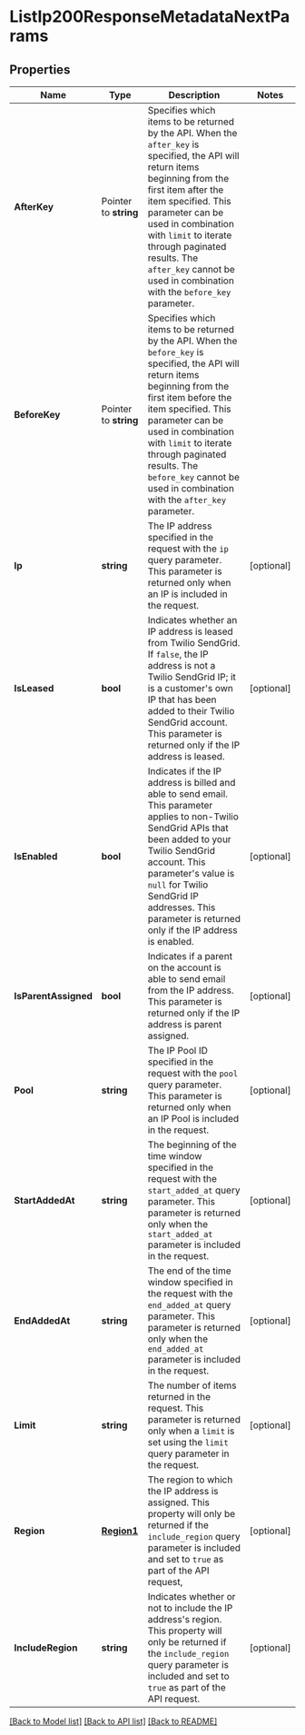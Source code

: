 # ListIp200ResponseMetadataNextParams

## Properties

Name | Type | Description | Notes
------------ | ------------- | ------------- | -------------
**AfterKey** | Pointer to **string** | Specifies which items to be returned by the API. When the `after_key` is specified, the API will return items beginning from the first item after the item specified. This parameter can be used in combination with `limit` to iterate through paginated results. The `after_key` cannot be used in combination with the `before_key` parameter. |
**BeforeKey** | Pointer to **string** | Specifies which items to be returned by the API. When the `before_key` is specified, the API will return items beginning from the first item before the item specified. This parameter can be used in combination with `limit` to iterate through paginated results. The `before_key` cannot be used in combination with the `after_key` parameter. |
**Ip** | **string** | The IP address specified in the request with the `ip` query parameter. This parameter is returned only when an IP is included in the request. |[optional] 
**IsLeased** | **bool** | Indicates whether an IP address is leased from Twilio SendGrid. If `false`, the IP address is not a Twilio SendGrid IP; it is a customer's own IP that has been added to their Twilio SendGrid account. This parameter is returned only if the IP address is leased. |[optional] 
**IsEnabled** | **bool** | Indicates if the IP address is billed and able to send email. This parameter applies to non-Twilio SendGrid APIs that been added to your Twilio SendGrid account. This parameter's value is `null` for Twilio SendGrid IP addresses. This parameter is returned only if the IP address is enabled. |[optional] 
**IsParentAssigned** | **bool** | Indicates if a parent on the account is able to send email from the IP address. This parameter is returned only if the IP address is parent assigned. |[optional] 
**Pool** | **string** | The IP Pool ID specified in the request with the `pool` query parameter. This parameter is returned only when an IP Pool is included in the request. |[optional] 
**StartAddedAt** | **string** | The beginning of the time window specified in the request with the `start_added_at` query parameter. This parameter is returned only when the `start_added_at` parameter is included in the request. |[optional] 
**EndAddedAt** | **string** | The end of the time window specified in the request with the `end_added_at` query parameter. This parameter is returned only when the `end_added_at` parameter is included in the request. |[optional] 
**Limit** | **string** | The number of items returned in the request. This parameter is returned only when a `limit` is set using the `limit` query parameter in the request. |[optional] 
**Region** | [**Region1**](Region1.md) | The region to which the IP address is assigned. This property will only be returned if the `include_region` query parameter is included and set to `true` as part of the API request, |[optional] 
**IncludeRegion** | **string** | Indicates whether or not to include the IP address's region. This property will only be returned if the `include_region` query parameter is included and set to `true` as part of the API request. |[optional] 

[[Back to Model list]](../README.md#documentation-for-models) [[Back to API list]](../README.md#documentation-for-api-endpoints) [[Back to README]](../README.md)



